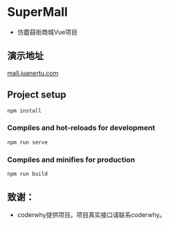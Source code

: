 # SuperMall

* 仿蘑菇街商城Vue项目

## 演示地址

[mall.juanertu.com](http://mall.juanertu.com)

## Project setup
```
npm install
```

### Compiles and hot-reloads for development
```
npm run serve
```

### Compiles and minifies for production
```
npm run build
```

## 致谢：

* coderwhy提供项目。项目真实接口请联系coderwhy。

